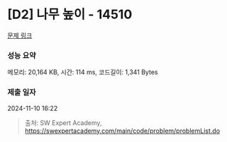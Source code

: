 # [D2] 나무 높이 - 14510 

[문제 링크](https://swexpertacademy.com/main/code/problem/problemDetail.do?contestProbId=AYFofW8qpXYDFAR4) 

### 성능 요약

메모리: 20,164 KB, 시간: 114 ms, 코드길이: 1,341 Bytes

### 제출 일자

2024-11-10 16:22



> 출처: SW Expert Academy, https://swexpertacademy.com/main/code/problem/problemList.do